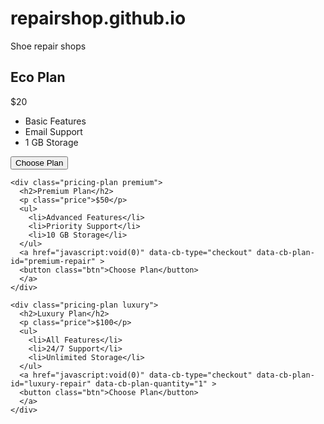 # repairshop.github.io
Shoe repair shops
<!DOCTYPE html>
<html lang="en">
<head>
  <meta charset="UTF-8">
  <meta name="viewport" content="width=device-width, initial-scale=1.0">
  <title>Pricing Plans</title>
  <script src="https://js.chargebee.com/v2/chargebee.js" data-cb-site="solutions-int-test" ></script>
  <link rel="stylesheet" href="styles.css">
</head>
<body>
  <div class="pricing-container">
    <div class="pricing-plan eco">
      <h2>Eco Plan</h2>
      <p class="price">$20</p>
      <ul>
        <li>Basic Features</li>
        <li>Email Support</li>
        <li>1 GB Storage</li>
      </ul>
      <a href="javascript:void(0)" data-cb-type="checkout" data-cb-plan-id="eco-repair" >
      <button class="btn">Choose Plan</button>
      </a>
    </div>
    
    <div class="pricing-plan premium">
      <h2>Premium Plan</h2>
      <p class="price">$50</p>
      <ul>
        <li>Advanced Features</li>
        <li>Priority Support</li>
        <li>10 GB Storage</li>
      </ul>
      <a href="javascript:void(0)" data-cb-type="checkout" data-cb-plan-id="premium-repair" >
      <button class="btn">Choose Plan</button>
      </a>
    </div>

    <div class="pricing-plan luxury">
      <h2>Luxury Plan</h2>
      <p class="price">$100</p>
      <ul>
        <li>All Features</li>
        <li>24/7 Support</li>
        <li>Unlimited Storage</li>
      </ul>
      <a href="javascript:void(0)" data-cb-type="checkout" data-cb-plan-id="luxury-repair" data-cb-plan-quantity="1" >
      <button class="btn">Choose Plan</button>
      </a>
    </div>
  </div>
</body>
</html>
